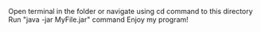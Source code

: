 Open terminal in the folder or navigate using cd command to this directory
Run "java -jar MyFile.jar" command
Enjoy my program!
